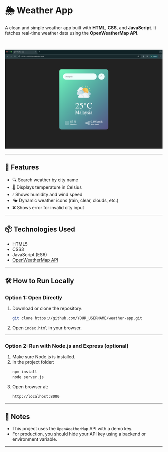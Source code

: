 # 🌦️ Weather App

A clean and simple weather app built with **HTML**, **CSS**, and **JavaScript**. It fetches real-time weather data using the **OpenWeatherMap API**.

<br>

![Weather App Screenshot](https://raw.githubusercontent.com/adamhafidz19/weather-app/main/public/images/weather-screenshot.png)

---

## 🚀 Features

- 🔍 Search weather by city name
- 🌡️ Displays temperature in Celsius
- 💧 Shows humidity and wind speed
- 🌤️ Dynamic weather icons (rain, clear, clouds, etc.)
- ❌ Shows error for invalid city input

---

## 📦 Technologies Used

- HTML5
- CSS3
- JavaScript (ES6)
- [OpenWeatherMap API](https://openweathermap.org/)

---

## 🛠️ How to Run Locally

### Option 1: Open Directly

1. Download or clone the repository:
    ```bash
    git clone https://github.com/YOUR_USERNAME/weather-app.git
    ```
2. Open `index.html` in your browser.

---

### Option 2: Run with Node.js and Express (optional)

1. Make sure Node.js is installed.
2. In the project folder:
    ```bash
    npm install
    node server.js
    ```
3. Open browser at:
    ```
    http://localhost:8000
    ```

---

## 🔐 Notes

- This project uses the `OpenWeatherMap` API with a demo key.
- For production, you should hide your API key using a backend or environment variable.

---


